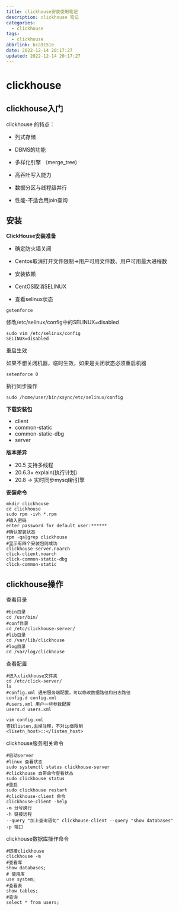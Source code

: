 ```yaml
---
title: clickhouse安装使用笔记
description: clickhouse 笔记
categories:
  - clickhouse
tags:
  - clickhouse
abbrlink: bca9151e
date: 2022-12-14 20:17:27
updated: 2022-12-14 20:17:27
---
```

# clickhouse

## clickhouse入门

clickhouse 的特点：

-  列式存储

- DBMS的功能
- 多样化引擎 （merge_tree)
- 高吞吐写入能力
- 数据分区与线程级并行
- 性能-不适合用join查询

##  安装

**ClickHouse安装准备**

- 确定防火墙关闭
- Centos取消打开文件限制->用户可用文件数、用户可用最大进程数
- 安装依赖
- CentOS取消SELINUX

 - 查看selinux状态

```shell
getenforce
```

修改/etc/selinux/config中的SELINUX=disabled

```shell
sudo vim /etc/selinux/config
SELINUX=disabled
```

重启生效

如果不想关闭机器，临时生效，如果是关闭状态必须重启机器

```shell
setenforce 0
```

 执行同步操作

```shell
sudo /home/user/bin/xsync/etc/selinux/config
```

**下载安装包**

- client  
- common-static 
- common-static-dbg
- server 

**版本差异**

- 20.5 支持多线程
- 20.6.3+ explain(执行计划)
- 20.8 -> 实时同步mysql新引擎

**安装命令**

```shell
mkdir clickhouse
cd clickhouse
sudo rpm -ivh *.rpm
#输入密码
enter password for default user:******
#确认安装状态
rpm -qa|grep clickhouse
#显示有四个安装包则成功
clickhouse-server.noarch
click-client.noarch
click-common-static-dbg
click-common-static
```
## clickhouse操作

查看目录

```shell
#bin目录
cd /usr/bin/
#conf目录
cd /etc/clickhouse-server/
#lib目录
cd /var/lib/clickhouse
#log目录
cd /var/log/clickhouse
```
查看配置
```shell
#进入clickhouse文件夹
cd /etc/click-server/
ls
#config.xml 通用服务端配置，可以修改数据路径和日志路径
config.d config.xml
#users.xml 用户一些参数配置
users.d users.xml
 
vim config.xml 
查找listen,去掉注释，不对ip做限制
<lisetn_host>::</listen_host> 
```
clickhouse服务相关命令
```shell
#启动server
#linux 查看状态
sudo systemctl status clickhouse-server
#clickhouse 自带命令查看状态
sudo clickhouse status
#重启
sudo clickhouse restart
#clickhouse-client 命令
clickhouse-client -help
-m 分号换行
-h 链接远程
--query "加上查询语句" clickhouse-client --query "show databases"
-p 端口
```
clickhouse数据库操作命令
```shell
#链接clickhouse
clickhouse -m
#查看库
show databases;
# 使用库
use system;
#查看表
show tables;
#查询
select * from users;
```

